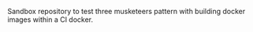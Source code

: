 Sandbox repository to test three musketeers pattern with building docker images within a CI docker.

